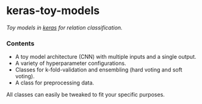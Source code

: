 # keras-toy-models

*Toy models in [keras](https://keras.io/) for relation classification.*

### Contents

- A toy model architecture (CNN) with multiple inputs and a single output.
- A variety of hyperparameter configurations.
- Classes for k-fold-validation and ensembling (hard voting and soft voting).
- A class for preprocessing data.

All classes can easily be tweaked to fit your specific purposes.